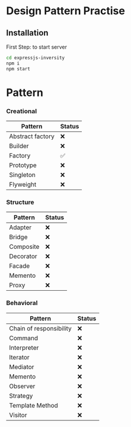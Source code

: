 # Design Pattern Practise

## Installation
First Step: to start server
```sh
cd expressjs-inversity
npm i
npm start
```
# Pattern
### Creational
| Pattern           | Status |
| ------            | ------ |
| Abstract factory  | ❌ |
| Builder           | ❌ |
| Factory           | ✅ |
| Prototype         | ❌ |
| Singleton         | ❌ |
| Flyweight         | ❌ |

### Structure
| Pattern           | Status |
| ----------------- | ------ |
| Adapter           | ❌ |
| Bridge            | ❌ |
| Composite         | ❌ |
| Decorator         | ❌ |
| Facade            | ❌ |
| Memento           | ❌ |
| Proxy             | ❌ |

### Behavioral
| Pattern                 | Status |
| -----------------       | ------ |
| Chain of responsibility | ❌ |
| Command                 | ❌ |
| Interpreter             | ❌ |
| Iterator                | ❌ |
| Mediator                | ❌ |
| Memento                 | ❌ |
| Observer                | ❌ |
| Strategy                | ❌ |
| Template Method         | ❌ |
| Visitor                 | ❌ |